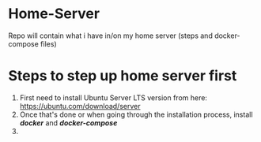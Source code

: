 # Home-Server
Repo will contain what i have in/on my home server (steps and docker-compose files)



# Steps to step up home server first
1. First need to install Ubuntu Server LTS version from here: https://ubuntu.com/download/server
2. Once that's done or when going through the installation process, install ***docker*** and ***docker-compose***
3. 
